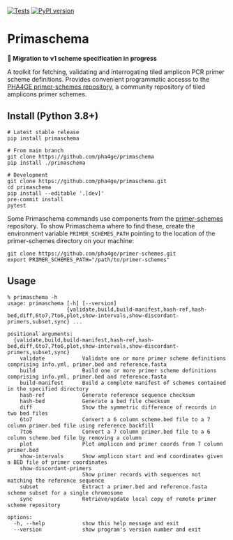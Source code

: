 [![Tests](https://github.com/pha4ge/primaschema/actions/workflows/test.yml/badge.svg)](https://github.com/pha4ge/primaschema/actions/workflows/test.yml) [![PyPI version](https://badge.fury.io/py/primaschema.svg)](https://pypi.org/project/primaschema)

# Primaschema

**🚨 Migration to v1 scheme specification in progress**

A toolkit for fetching, validating and interrogating tiled amplicon PCR primer scheme definitions. Provides convenient programmatic accesss to the [PHA4GE primer-schemes repository](https://github.com/pha4ge/primer-schemes), a community repository of tiled amplicons primer schemes.


## Install (Python 3.8+)

```shell
# Latest stable release
pip install primaschema

# From main branch
git clone https://github.com/pha4ge/primaschema
pip install ./primaschema

# Development
git clone https://github.com/pha4ge/primaschema.git
cd primaschema
pip install --editable '.[dev]'
pre-commit install
pytest
```

Some Primaschema commands use components from the [primer-schemes](https://github.com/pha4ge/primer-schemes) repository. To show Primaschema where to find these, create the environment variable `PRIMER_SCHEMES_PATH` pointing to the location of the primer-schemes directory on your machine:

```shell
git clone https://github.com/pha4ge/primer-schemes.git
export PRIMER_SCHEMES_PATH="/path/to/primer-schemes"
```



## Usage

```
% primaschema -h
usage: primaschema [-h] [--version]
                   {validate,build,build-manifest,hash-ref,hash-bed,diff,6to7,7to6,plot,show-intervals,show-discordant-primers,subset,sync} ...

positional arguments:
  {validate,build,build-manifest,hash-ref,hash-bed,diff,6to7,7to6,plot,show-intervals,show-discordant-primers,subset,sync}
    validate            Validate one or more primer scheme definitions comprising info.yml, primer.bed and reference.fasta
    build               Build one or more primer scheme definitions comprising info.yml, primer.bed and reference.fasta
    build-manifest      Build a complete manifest of schemes contained in the specified directory
    hash-ref            Generate reference sequence checksum
    hash-bed            Generate a bed file checksum
    diff                Show the symmetric difference of records in two bed files
    6to7                Convert a 6 column scheme.bed file to a 7 column primer.bed file using reference backfill
    7to6                Convert a 7 column primer.bed file to a 6 column scheme.bed file by removing a column
    plot                Plot amplicon and primer coords from 7 column primer.bed
    show-intervals      Show amplicon start and end coordinates given a BED file of primer coordinates
    show-discordant-primers
                        Show primer records with sequences not matching the reference sequence
    subset              Extract a primer.bed and reference.fasta scheme subset for a single chromosome
    sync                Retrieve/update local copy of remote primer scheme repository

options:
  -h, --help            show this help message and exit
  --version             show program's version number and exit
```
